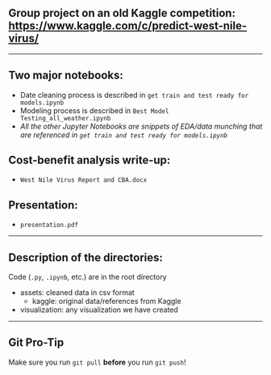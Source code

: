 ## Group project on an old Kaggle competition:   https://www.kaggle.com/c/predict-west-nile-virus/
---
## Two major notebooks:
- Date cleaning process is described in `get train and test ready for models.ipynb`
- Modeling process is described in `Best Model Testing_all_weather.ipynb`
- _All the other Jupyter Notebooks are snippets of EDA/data munching that are referenced in `get train and test ready for models.ipynb`_

## Cost-benefit analysis write-up:
- `West Nile Virus Report and CBA.docx`

## Presentation:
- `presentation.pdf`

---
## Description of the directories:
Code (`.py`, `.ipynb`, etc.) are in the root directory
- assets: cleaned data in csv format
  - kaggle: original data/references from Kaggle
- visualization: any visualization we have created
---
## Git Pro-Tip
Make sure you run `git pull` __before__ you run `git push`!
